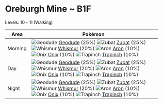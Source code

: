 # Oreburgh Mine ~ B1F
Levels: 10 - 11 (Walking)

Area       | Pokémon
---        | ---
Morning    | ![][074]  [Geodude] (25%) ![][041]  [Zubat] (25%) ![][293]  [Whismur] (20%)  ![][304]  [Aron] (10%) ![][095]  [Onix] (10%) ![][328]  [Trapinch] (10%)<br>
Day        | ![][074]  [Geodude] (25%) ![][041]  [Zubat] (25%) ![][293]  [Whismur] (20%)  ![][304]  [Aron] (10%) ![][095]  [Onix] (10%) ![][328]  [Trapinch] (10%)<br>
Night      | ![][074]  [Geodude] (25%) ![][041]  [Zubat] (25%) ![][293]  [Whismur] (20%)  ![][304]  [Aron] (10%) ![][095]  [Onix] (10%) ![][328]  [Trapinch] (10%)<br>


[041]: https://raw.githubusercontent.com/PokeAPI/sprites/master/sprites/pokemon/41.png "Zubat"
[074]: https://raw.githubusercontent.com/PokeAPI/sprites/master/sprites/pokemon/74.png "Geodude"
[095]: https://raw.githubusercontent.com/PokeAPI/sprites/master/sprites/pokemon/95.png "Onix"
[293]: https://raw.githubusercontent.com/PokeAPI/sprites/master/sprites/pokemon/293.png "Whismur"
[304]: https://raw.githubusercontent.com/PokeAPI/sprites/master/sprites/pokemon/304.png "Aron"
[328]: https://raw.githubusercontent.com/PokeAPI/sprites/master/sprites/pokemon/328.png "Trapinch"
[Zubat]: /pokemon_changes/041/
[Geodude]: /pokemon_changes/074/
[Onix]: /pokemon_changes/095/
[Whismur]: /pokemon_changes/293/
[Aron]: /pokemon_changes/304/
[Trapinch]: /pokemon_changes/328/
